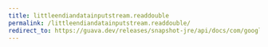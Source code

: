 ```yaml
---
title: littleendiandatainputstream.readdouble
permalink: /littleendiandatainputstream.readdouble/
redirect_to: https://guava.dev/releases/snapshot-jre/api/docs/com/google/common/io/LittleEndianDataInputStream.html#readDouble--
---
```

